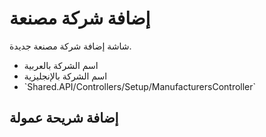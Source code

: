# إضافة شركة مصنعة
شاشة إضافة شركة مصنعة جديدة.
- اسم الشركة بالعربية 
- اسم الشركة بالإنجليزية 
- \`Shared.API/Controllers/Setup/ManufacturersController\`
## إضافة شريحة عمولة
